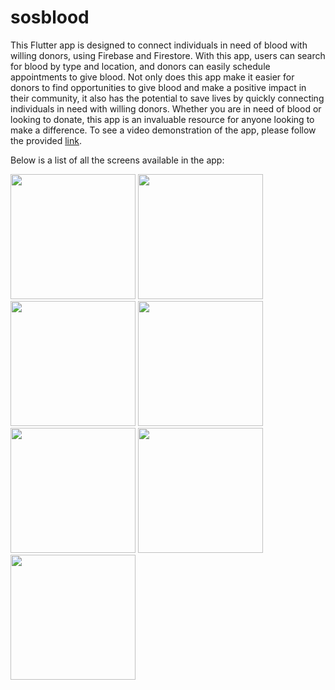 # sosblood

This Flutter app is designed to connect individuals in need of blood with willing donors, using Firebase and Firestore. With this app, users can search for blood by type and location, and donors can easily schedule appointments to give blood. Not only does this app make it easier for donors to find opportunities to give blood and make a positive impact in their community, it also has the potential to save lives by quickly connecting individuals in need with willing donors. Whether you are in need of blood or looking to donate, this app is an invaluable resource for anyone looking to make a difference.
To see a video demonstration of the app, please follow the provided [link](https://youtu.be/kPNQ-eDEcdw).

Below is a list of all the screens available in the app:

<img src='https://user-images.githubusercontent.com/86055309/210121689-a4e4d8fb-0664-441b-a992-55a030c09fce.png' width=200>

<img src='https://user-images.githubusercontent.com/86055309/210121969-b75ed8e9-6400-4040-a96e-e8438df55196.png' width=200>

<img src='https://user-images.githubusercontent.com/86055309/210122043-4c5e6947-5783-4118-b207-3b6dd592a11f.png' width=200>

<img src='https://user-images.githubusercontent.com/86055309/210122023-63dccc81-4e06-4cb2-8fb7-9e001d4966b9.png' width=200>

<img src='https://user-images.githubusercontent.com/86055309/210122171-672c288b-3c6b-48bd-9118-b29fc542b569.png' width=200>

<img src='https://user-images.githubusercontent.com/86055309/210122229-8c8e3194-7ad4-4dc2-9fca-7a33195b3000.png' width=200>

<img src='https://user-images.githubusercontent.com/86055309/210122250-23928eae-bb8a-4aef-8cab-864e2b162d3f.png' width=200>

